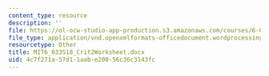 ```yaml
---
content_type: resource
description: ''
file: https://ol-ocw-studio-app-production.s3.amazonaws.com/courses/6-033-computer-system-engineering-spring-2018/4c7f271a57d11aabe20056c36c3143fc_MIT6_033S18_Crit2Worksheet.docx
file_type: application/vnd.openxmlformats-officedocument.wordprocessingml.document
resourcetype: Other
title: MIT6_033S18_Crit2Worksheet.docx
uid: 4c7f271a-57d1-1aab-e200-56c36c3143fc
---
```

